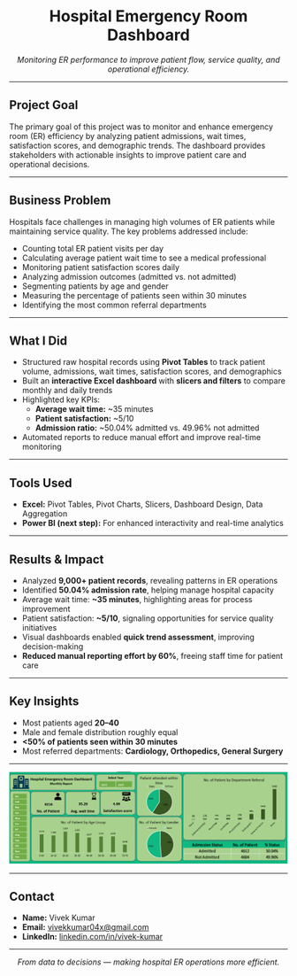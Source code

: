 <h1 align="center">Hospital Emergency Room Dashboard</h1>

<p align="center">
  <em>Monitoring ER performance to improve patient flow, service quality, and operational efficiency.</em>
</p>

---

## **Project Goal**
The primary goal of this project was to monitor and enhance emergency room (ER) efficiency by analyzing patient admissions, wait times, satisfaction scores, and demographic trends. The dashboard provides stakeholders with actionable insights to improve patient care and operational decisions.

---

## **Business Problem**
Hospitals face challenges in managing high volumes of ER patients while maintaining service quality. The key problems addressed include:

- Counting total ER patient visits per day
- Calculating average patient wait time to see a medical professional
- Monitoring patient satisfaction scores daily
- Analyzing admission outcomes (admitted vs. not admitted)
- Segmenting patients by age and gender
- Measuring the percentage of patients seen within 30 minutes
- Identifying the most common referral departments

---

## **What I Did**
- Structured raw hospital records using **Pivot Tables** to track patient volume, admissions, wait times, satisfaction scores, and demographics  
- Built an **interactive Excel dashboard** with **slicers and filters** to compare monthly and daily trends  
- Highlighted key KPIs:  
  - **Average wait time:** ~35 minutes  
  - **Patient satisfaction:** ~5/10  
  - **Admission ratio:** ~50.04% admitted vs. 49.96% not admitted  
- Automated reports to reduce manual effort and improve real-time monitoring  

---

## **Tools Used**
- **Excel:** Pivot Tables, Pivot Charts, Slicers, Dashboard Design, Data Aggregation  
- **Power BI (next step):** For enhanced interactivity and real-time analytics  

---

## **Results & Impact**
- Analyzed **9,000+ patient records**, revealing patterns in ER operations  
- Identified **50.04% admission rate**, helping manage hospital capacity  
- Average wait time: **~35 minutes**, highlighting areas for process improvement  
- Patient satisfaction: **~5/10**, signaling opportunities for service quality initiatives  
- Visual dashboards enabled **quick trend assessment**, improving decision-making  
- **Reduced manual reporting effort by 60%**, freeing staff time for patient care  

---

## **Key Insights**
- Most patients aged **20–40**  
- Male and female distribution roughly equal  
- **<50% of patients seen within 30 minutes**  
- Most referred departments: **Cardiology, Orthopedics, General Surgery**
  

---


<p align="center">
  <img src="Image.png" width="700"/>
</p>

---

## **Contact**
- **Name:** Vivek Kumar  
- **Email:** vivekkumar04x@gmail.com  
- **LinkedIn:** [linkedin.com/in/vivek-kumar](www.linkedin.com/in/vivekkumar2002)  

---

<p align="center">
  <em>From data to decisions — making hospital ER operations more efficient.</em>
</p>
